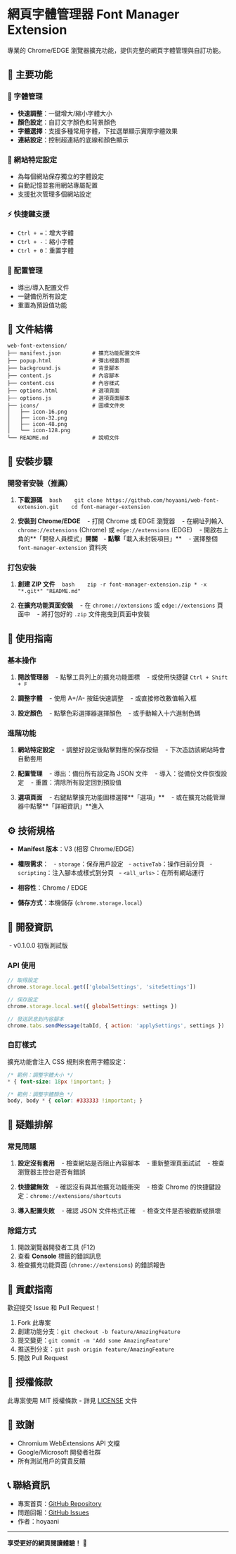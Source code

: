 # 網頁字體管理器 Font Manager Extension

專業的 Chrome/EDGE 瀏覽器擴充功能，提供完整的網頁字體管理與自訂功能。

## 🌟 主要功能

### 📝 字體管理

  - **快速調整**：一鍵增大/縮小字體大小
  - **顏色設定**：自訂文字顏色和背景顏色
  - **字體選擇**：支援多種常用字體，下拉選單顯示實際字體效果
  - **連結設定**：控制超連結的底線和顏色顯示

### 🎯 網站特定設定

  - 為每個網站保存獨立的字體設定
  - 自動記憶並套用網站專屬配置
  - 支援批次管理多個網站設定

### ⚡ 快捷鍵支援

  - `Ctrl + =`：增大字體
  - `Ctrl + -`：縮小字體
  - `Ctrl + 0`：重置字體

### 💾 配置管理

  - 導出/導入配置文件
  - 一鍵備份所有設定
  - 重置為預設值功能

## 📁 文件結構

```
web-font-extension/
├── manifest.json          # 擴充功能配置文件
├── popup.html             # 彈出視窗界面
├── background.js          # 背景腳本
├── content.js             # 內容腳本
├── content.css            # 內容樣式
├── options.html           # 選項頁面
├── options.js             # 選項頁面腳本
├── icons/                 # 圖標文件夾
│   ├── icon-16.png
│   ├── icon-32.png
│   ├── icon-48.png
│   └── icon-128.png
└── README.md              # 說明文件
```

## 🚀 安裝步驟

### 開發者安裝（推薦）

1.  **下載源碼**
       `bash    git clone https://github.com/hoyaani/web-font-extension.git    cd font-manager-extension    `

2.  **安裝到 Chrome/EDGE**
       - 打開 Chrome 或 EDGE 瀏覽器
       - 在網址列輸入 `chrome://extensions` (Chrome) 或 `edge://extensions` (EDGE)
       - 開啟右上角的\*\*「開發人員模式」**開關
       - 點擊**「載入未封裝項目」\*\*
       - 選擇整個 `font-manager-extension` 資料夾

### 打包安裝

1.  **創建 ZIP 文件**
       `bash    zip -r font-manager-extension.zip * -x "*.git*" "README.md"    `

2.  **在擴充功能頁面安裝**
       - 在 `chrome://extensions` 或 `edge://extensions` 頁面中
       - 將打包好的 `.zip` 文件拖曳到頁面中安裝

## 📖 使用指南

### 基本操作

1.  **開啟管理器**
       - 點擊工具列上的擴充功能圖標
       - 或使用快捷鍵 `Ctrl + Shift + F`

2.  **調整字體**
       - 使用 A+/A- 按鈕快速調整
       - 或直接修改數值輸入框

3.  **設定顏色**
       - 點擊色彩選擇器選擇顏色
       - 或手動輸入十六進制色碼

### 進階功能

1.  **網站特定設定**
       - 調整好設定後點擊對應的保存按鈕
       - 下次造訪該網站時會自動套用

2.  **配置管理**
       - 導出：備份所有設定為 JSON 文件
       - 導入：從備份文件恢復設定
       - 重置：清除所有設定回到預設值

3.  **選項頁面**
       - 右鍵點擊擴充功能圖標選擇\*\*「選項」\*\*
       - 或在擴充功能管理器中點擊\*\*「詳細資訊」\*\*進入

## ⚙️ 技術規格

  - **Manifest 版本**：V3 (相容 Chrome/EDGE)

  - **權限需求**：
      - `storage`：保存用戶設定
      - `activeTab`：操作目前分頁
      - `scripting`：注入腳本或樣式到分頁
      - `<all_urls>`：在所有網站運行

  - **相容性**：Chrome / EDGE

  - **儲存方式**：本機儲存 (`chrome.storage.local`)

## 🔧 開發資訊

 - v0.1.0.0 初版測試版

### API 使用

```javascript
// 取得設定
chrome.storage.local.get(['globalSettings', 'siteSettings'])

// 保存設定  
chrome.storage.local.set({ globalSettings: settings })

// 發送訊息到內容腳本
chrome.tabs.sendMessage(tabId, { action: 'applySettings', settings })
```

### 自訂樣式

擴充功能會注入 CSS 規則來套用字體設定：

```css
/* 範例：調整字體大小 */
* { font-size: 18px !important; }

/* 範例：調整字體顏色 */
body, body * { color: #333333 !important; }
```

## 🐛 疑難排解

### 常見問題

1.  **設定沒有套用**
       - 檢查網站是否阻止內容腳本
       - 重新整理頁面試試
       - 檢查瀏覽器主控台是否有錯誤

2.  **快捷鍵無效**
       - 確認沒有與其他擴充功能衝突
       - 檢查 Chrome 的快捷鍵設定：`chrome://extensions/shortcuts`

3.  **導入配置失敗**
       - 確認 JSON 文件格式正確
       - 檢查文件是否被截斷或損壞

### 除錯方式

1.  開啟瀏覽器開發者工具 (F12)
2.  查看 **Console** 標籤的錯誤訊息
3.  檢查擴充功能頁面 (`chrome://extensions`) 的錯誤報告

## 🤝 貢獻指南

歡迎提交 Issue 和 Pull Request！

1.  Fork 此專案
2.  創建功能分支：`git checkout -b feature/AmazingFeature`
3.  提交變更：`git commit -m 'Add some AmazingFeature'`
4.  推送到分支：`git push origin feature/AmazingFeature`
5.  開啟 Pull Request

## 📄 授權條款

此專案使用 MIT 授權條款 - 詳見 [LICENSE](LICENSE) 文件

## 🙏 致謝

  - Chromium WebExtensions API 文檔
  - Google/Microsoft 開發者社群
  - 所有測試用戶的寶貴反饋

## 📞 聯絡資訊

  - 專案首頁：[GitHub Repository](https://github.com/hoyaani/web-font-extension)
  - 問題回報：[GitHub Issues](https://github.com/hoyaani/web-font-extension/issues)
  - 作者：hoyaani

-----

**享受更好的網頁閱讀體驗！** 🎉